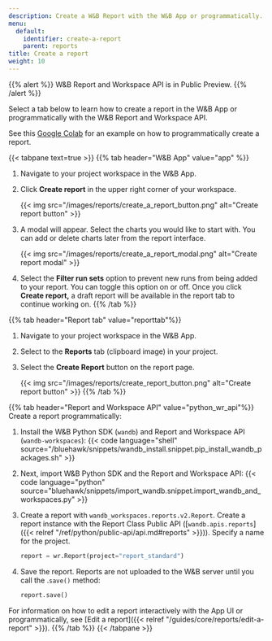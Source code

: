 ```yaml
---
description: Create a W&B Report with the W&B App or programmatically.
menu:
  default:
    identifier: create-a-report
    parent: reports
title: Create a report
weight: 10
---
```


{{% alert %}}
W&B Report and Workspace API is in Public Preview.
{{% /alert %}}

Select a tab below to learn how to create a report in the W&B App or programmatically with the W&B Report and Workspace API.

See this [Google Colab](https://colab.research.google.com/github/wandb/examples/blob/master/colabs/intro/Report_API_Quickstart.ipynb) for an example on how to programmatically create a report.


{{< tabpane text=true >}}
{{% tab header="W&B App" value="app" %}}
1. Navigate to your project workspace in the W&B App.
2. Click **Create report** in the upper right corner of your workspace.

   {{< img src="/images/reports/create_a_report_button.png" alt="Create report button" >}}

3. A modal will appear. Select the charts you would like to start with. You can add or delete charts later from the report interface.

    {{< img src="/images/reports/create_a_report_modal.png" alt="Create report modal" >}}

4. Select the **Filter run sets** option to prevent new runs from being added to your report. You can toggle this option on or off. Once you click **Create report,** a draft report will be available in the report tab to continue working on.
{{% /tab %}}

{{% tab header="Report tab" value="reporttab"%}}
1. Navigate to your project workspace in the W&B App.
2. Select to the **Reports** tab (clipboard image) in your project.
3. Select the **Create Report** button on the report page. 

   {{< img src="/images/reports/create_report_button.png" alt="Create report button" >}}
{{% /tab %}}

{{% tab header="Report and Workspace API" value="python_wr_api"%}}
Create a report programmatically:

1. Install the W&B Python SDK (`wandb`) and Report and Workspace API (`wandb-workspaces`):
   {{< code language="shell" source="/bluehawk/snippets/wandb_install.snippet.pip_install_wandb_packages.sh" >}}

2. Next, import W&B Python SDK and the Report and Workspace API:
    {{< code language="python" source="bluehawk/snippets/import_wandb.snippet.import_wandb_and_workspaces.py" >}}

3. Create a report with `wandb_workspaces.reports.v2.Report`. Create a report instance with the Report Class Public API ([`wandb.apis.reports`]({{< relref "/ref/python/public-api/api.md#reports" >}})). Specify a name for the project.   
    ```python
    report = wr.Report(project="report_standard")
    ```  

4. Save the report. Reports are not uploaded to the W&B server until you call the .`save()` method:
    ```python
    report.save()
    ```

For information on how to edit a report interactively with the App UI or programmatically, see [Edit a report]({{< relref "/guides/core/reports/edit-a-report" >}}).
{{% /tab %}}
{{< /tabpane >}}
